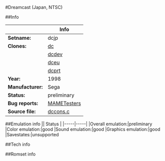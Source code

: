 #Dreamcast (Japan, NTSC)

##Info

||Info|
|-----|-----|
|**Setname:**|dcjp
|**Clones:**|[dc](dc.md)
||[dcdev](dcdev.md)
||[dceu](dceu.md)
||[dcprt](dcprt.md)
|**Year:**|1998
|**Manufacturer:**|Sega
|**Status:**|preliminary
|**Bug reports:**|[MAMETesters](http://mametesters.org/view_all_set.php?type=1&temporary=y&search=dccons.c)
|**Source file:**|[dccons.c](https://github.com/mamedev/mame/blob/master/src/mess/drivers/dccons.c)

##Emulation info
|| Status |
|-----|-----|
|Overall emulation:|preliminary
|Color emulation:|good
|Sound emulation:|good
|Graphics emulation:|good
|Savestates:|unsupported

##Tech info

##Romset info

<!--- START OF EDITED COMMENT DO NOT TOUCH TEXT ABOVE-->
